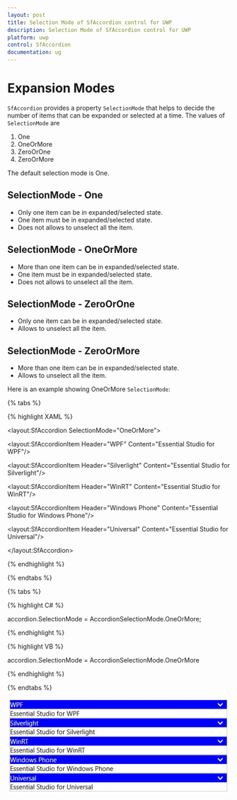 ```yaml
---
layout: post
title: Selection Mode of SfAccordion control for UWP
description: Selection Mode of SfAccordion control for UWP
platform: uwp
control: SfAccordion
documentation: ug
---
```


# Expansion Modes

`SfAccordion` provides a property `SelectionMode` that helps to decide the number of items that can be expanded or selected at a time. The values of `SelectionMode` are

1. One
2. OneOrMore
3. ZeroOrOne
4. ZeroOrMore

The default selection mode is One. 

## SelectionMode - One

* Only one item can be in expanded/selected state.
* One item must be in expanded/selected state.
* Does not allows to unselect all the item. 

## SelectionMode - OneOrMore

* More than one item can be in expanded/selected state. 
* One item must be in expanded/selected state.
* Does not allows to unselect all the item. 

## SelectionMode - ZeroOrOne

* Only one item can be in expanded/selected state.
* Allows to unselect all the item. 

## SelectionMode - ZeroOrMore

* More than one item can be in expanded/selected state.
* Allows to unselect all the item. 

Here is an example showing OneOrMore `SelectionMode`:

{% tabs %}

{% highlight XAML %}

<layout:SfAccordion SelectionMode="OneOrMore">

<layout:SfAccordionItem Header="WPF" Content="Essential Studio for WPF"/>

<layout:SfAccordionItem Header="Silverlight" Content="Essential Studio for Silverlight"/>

<layout:SfAccordionItem Header="WinRT" Content="Essential Studio for WinRT"/>

<layout:SfAccordionItem Header="Windows Phone" Content="Essential Studio for Windows Phone"/>

<layout:SfAccordionItem Header="Universal" Content="Essential Studio for Universal"/>

</layout:SfAccordion>

{% endhighlight %}

{% endtabs %}

{% tabs %}

{% highlight C# %}

accordion.SelectionMode = AccordionSelectionMode.OneOrMore;

{% endhighlight %}

{% highlight VB %}

accordion.SelectionMode = AccordionSelectionMode.OneOrMore

{% endhighlight %}

{% endtabs %}

![](Selection-Mode-images/Selection-Mode-img1.jpeg)


